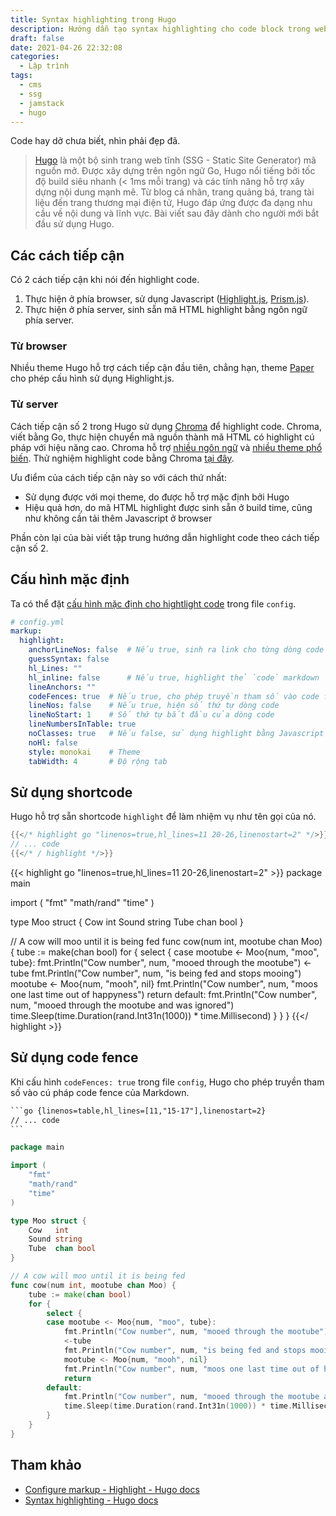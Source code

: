 ```yaml
---
title: Syntax highlighting trong Hugo
description: Hướng dẫn tạo syntax highlighting cho code block trong website tạo bởi Hugo
draft: false
date: 2021-04-26 22:32:08
categories:
  - Lập trình
tags:
  - cms
  - ssg
  - jamstack
  - hugo
---
```


Code hay dở chưa biết, nhìn phải đẹp đã.

<!--more-->

> [Hugo](https://gohugo.io/) là một bộ sinh trang web tĩnh (SSG - Static Site Generator) mã nguồn mở. Được xây dựng trên ngôn ngữ Go, Hugo nổi tiếng bởi tốc độ build siêu nhanh (< 1ms mỗi trang) và các tính năng hỗ trợ xây dựng nội dung mạnh mẽ. Từ blog cá nhân, trang quảng bá, trang tài liệu đến trang thương mại điện tử, Hugo đáp ứng được đa dạng nhu cầu về nội dung và lĩnh vực. Bài viết sau đây dành cho người mới bắt đầu sử dụng Hugo.

## Các cách tiếp cận

Có 2 cách tiếp cận khi nói đến highlight code.

1. Thực hiện ở phía browser, sử dụng Javascript ([Highlight.js](https://highlightjs.org/), [Prism.js](https://prismjs.com/)).
2. Thực hiện ở phía server, sinh sẵn mã HTML highlight bằng ngôn ngữ phía server.

### Từ browser

Nhiều theme Hugo hỗ trợ cách tiếp cận đầu tiên, chẳng hạn, theme [Paper](https://github.com/nanxiaobei/hugo-paper) cho phép cấu hình sử dụng Highlight.js.


### Từ server

Cách tiếp cận số 2 trong Hugo sử dụng [Chroma](https://github.com/alecthomas/chroma) để highlight code. Chroma, viết bằng Go, thực hiện chuyển mã nguồn thành mã HTML có highlight cú pháp với hiệu năng cao. Chroma hỗ trợ [nhiều ngôn ngữ](https://github.com/alecthomas/chroma#supported-languages) và [nhiều theme phổ biến](https://xyproto.github.io/splash/docs/all.html). Thử nghiệm highlight code bằng Chroma [tại đây](https://swapoff.org/chroma/playground/).

Ưu điểm của cách tiếp cận này so với cách thứ nhất:

- Sử dụng được với mọi theme, do được hỗ trợ mặc định bởi Hugo
- Hiệu quả hơn, do mã HTML highlight được sinh sẵn ở build time, cũng như không cần tải thêm Javascript ở browser

Phần còn lại của bài viết tập trung hướng dẫn highlight code theo cách tiếp cận số 2.

## Cấu hình mặc định

Ta có thể đặt [cấu hình mặc định cho hightlight code](https://gohugo.io/getting-started/configuration-markup#highlight) trong file `config`.

```yml
# config.yml
markup:
  highlight:
    anchorLineNos: false  # Nếu true, sinh ra link cho từng dòng code
    guessSyntax: false
    hl_Lines: ""
    hl_inline: false      # Nếu true, highlight thẻ `code` markdown
    lineAnchors: ""
    codeFences: true  # Nếu true, cho phép truyền tham số vào code fence trong Markdown
    lineNos: false    # Nếu true, hiện số thứ tự dòng code
    lineNoStart: 1    # Số thứ tự bắt đầu của dòng code
    lineNumbersInTable: true
    noClasses: true   # Nếu false, sử dụng highlight bằng Javascript
    noHl: false
    style: monokai    # Theme
    tabWidth: 4       # Độ rộng tab
```

## Sử dụng shortcode

Hugo hỗ trợ sẵn shortcode `highlight` để làm nhiệm vụ như tên gọi của nó.

```go
{{</* highlight go "linenos=true,hl_lines=11 20-26,linenostart=2" */>}}
// ... code
{{</* / highlight */>}}
```

{{< highlight go "linenos=true,hl_lines=11 20-26,linenostart=2" >}}
package main

import (
    "fmt"
    "math/rand"
    "time"
)

type Moo struct {
    Cow   int
    Sound string
    Tube  chan bool
}

// A cow will moo until it is being fed
func cow(num int, mootube chan Moo) {
    tube := make(chan bool)
    for {
        select {
        case mootube <- Moo{num, "moo", tube}:
            fmt.Println("Cow number", num, "mooed through the mootube")
            <-tube
            fmt.Println("Cow number", num, "is being fed and stops mooing")
            mootube <- Moo{num, "mooh", nil}
            fmt.Println("Cow number", num, "moos one last time out of happyness")
            return
        default:
            fmt.Println("Cow number", num, "mooed through the mootube and was ignored")
            time.Sleep(time.Duration(rand.Int31n(1000)) * time.Millisecond)
        }
    }
}
{{</ highlight >}}

## Sử dụng code fence

Khi cấu hình `codeFences: true` trong file `config`, Hugo cho phép truyền tham số vào cú pháp code fence của Markdown.

~~~txt
```go {linenos=table,hl_lines=[11,"15-17"],linenostart=2}
// ... code
```
~~~

```go {linenos=table,hl_lines=[11,"15-17"],linenostart=2}
package main

import (
    "fmt"
    "math/rand"
    "time"
)

type Moo struct {
    Cow   int
    Sound string
    Tube  chan bool
}

// A cow will moo until it is being fed
func cow(num int, mootube chan Moo) {
    tube := make(chan bool)
    for {
        select {
        case mootube <- Moo{num, "moo", tube}:
            fmt.Println("Cow number", num, "mooed through the mootube")
            <-tube
            fmt.Println("Cow number", num, "is being fed and stops mooing")
            mootube <- Moo{num, "mooh", nil}
            fmt.Println("Cow number", num, "moos one last time out of happyness")
            return
        default:
            fmt.Println("Cow number", num, "mooed through the mootube and was ignored")
            time.Sleep(time.Duration(rand.Int31n(1000)) * time.Millisecond)
        }
    }
}
```

## Tham khảo

- [Configure markup - Highlight - Hugo docs](https://gohugo.io/getting-started/configuration-markup#highlight)
- [Syntax highlighting - Hugo docs](https://gohugo.io/content-management/syntax-highlighting/)
